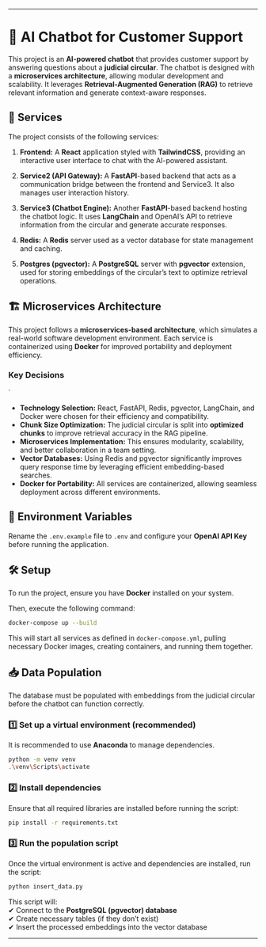  ---


# 📌 AI Chatbot for Customer Support  

This project is an **AI-powered chatbot** that provides customer support by answering questions about a **judicial circular**. The chatbot is designed with a **microservices architecture**, allowing modular development and scalability. It leverages **Retrieval-Augmented Generation (RAG)** to retrieve relevant information and generate context-aware responses.  

## 🚀 Services  

The project consists of the following services:  

1. **Frontend:** A **React** application styled with **TailwindCSS**, providing an interactive user interface to chat with the AI-powered assistant.  

2. **Service2 (API Gateway):** A **FastAPI**-based backend that acts as a communication bridge between the frontend and Service3. It also manages user interaction history.  

3. **Service3 (Chatbot Engine):** Another **FastAPI**-based backend hosting the chatbot logic. It uses **LangChain** and OpenAI’s API to retrieve information from the circular and generate accurate responses.  

4. **Redis:** A **Redis** server used as a vector database for state management and caching.  

5. **Postgres (pgvector):** A **PostgreSQL** server with **pgvector** extension, used for storing embeddings of the circular’s text to optimize retrieval operations.  

## 🏗️ Microservices Architecture  

This project follows a **microservices-based architecture**, which simulates a real-world software development environment. Each service is containerized using **Docker** for improved portability and deployment efficiency.  

### **Key Decisions**  
`
- **Technology Selection:** React, FastAPI, Redis, pgvector, LangChain, and Docker were chosen for their efficiency and compatibility.  
- **Chunk Size Optimization:** The judicial circular is split into **optimized chunks** to improve retrieval accuracy in the RAG pipeline.  
- **Microservices Implementation:** This ensures modularity, scalability, and better collaboration in a team setting.  
- **Vector Databases:** Using Redis and pgvector significantly improves query response time by leveraging efficient embedding-based searches.  
- **Docker for Portability:** All services are containerized, allowing seamless deployment across different environments.  

## 🔑 Environment Variables  

Rename the `.env.example` file to `.env` and configure your **OpenAI API Key** before running the application.  

## 🛠️ Setup  

To run the project, ensure you have **Docker** installed on your system.  

Then, execute the following command:  

```bash
docker-compose up --build
```  

This will start all services as defined in `docker-compose.yml`, pulling necessary Docker images, creating containers, and running them together.  

## 📥 Data Population  

The database must be populated with embeddings from the judicial circular before the chatbot can function correctly.  

### **1️⃣ Set up a virtual environment (recommended)**  
It is recommended to use **Anaconda** to manage dependencies.  

```bash
python -m venv venv
.\venv\Scripts\activate
```  

### **2️⃣ Install dependencies**  
Ensure that all required libraries are installed before running the script:  

```bash
pip install -r requirements.txt
```  

### **3️⃣ Run the population script**  
Once the virtual environment is active and dependencies are installed, run the script:  

```bash
python insert_data.py
```  

This script will:  
✔ Connect to the **PostgreSQL (pgvector) database**  
✔ Create necessary tables (if they don’t exist)  
✔ Insert the processed embeddings into the vector database  

---
